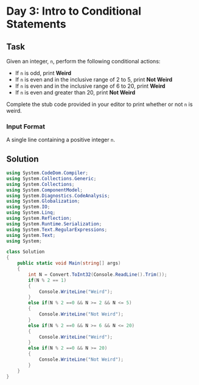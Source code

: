 ﻿# Day 3: Intro to Conditional Statements

## Task

Given an integer, `n`, perform the following conditional actions:

- If `n` is odd, print **Weird**
- If `n` is even and in the inclusive range of 2 to 5, print **Not Weird**
- If `n` is even and in the inclusive range of 6 to 20, print **Weird**
- If `n` is even and greater than 20, print **Not Weird**

Complete the stub code provided in your editor to print whether or not `n` is weird.

### Input Format

A single line containing a positive integer `n`.

## Solution

```csharp
using System.CodeDom.Compiler;
using System.Collections.Generic;
using System.Collections;
using System.ComponentModel;
using System.Diagnostics.CodeAnalysis;
using System.Globalization;
using System.IO;
using System.Linq;
using System.Reflection;
using System.Runtime.Serialization;
using System.Text.RegularExpressions;
using System.Text;
using System;

class Solution
{
    public static void Main(string[] args)
    {
        int N = Convert.ToInt32(Console.ReadLine().Trim());
        if(N % 2 == 1)
        {
            Console.WriteLine("Weird");
        }
        else if(N % 2 ==0 && N >= 2 && N <= 5)
        {
            Console.WriteLine("Not Weird");
        }
        else if(N % 2 ==0 && N >= 6 && N <= 20)
        {
            Console.WriteLine("Weird");
        }
        else if(N % 2 ==0 && N >= 20)
        {
            Console.WriteLine("Not Weird");
        }
    }
}

```
